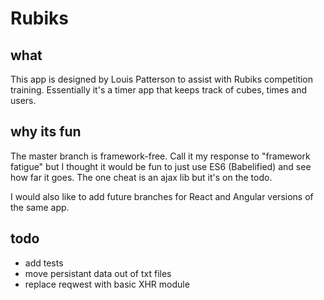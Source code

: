 # Rubiks

## what
This app is designed by Louis Patterson to assist with Rubiks competition training. Essentially it's a timer app that keeps track of cubes, times and users.

## why its fun
The master branch is framework-free. Call it my response to "framework fatigue" but I thought it would be fun to just use ES6 (Babelified) and see how far it goes. The one cheat is an ajax lib but it's on the todo.

I would also like to add future branches for React and Angular versions of the same app.

## todo
- add tests
- move persistant data out of txt files
- replace reqwest with basic XHR module
